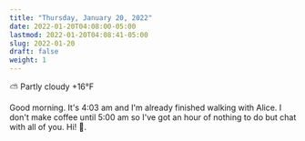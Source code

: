 ```yaml
---
title: "Thursday, January 20, 2022"
date: 2022-01-20T04:08:00-05:00
lastmod: 2022-01-20T04:08:41-05:00
slug: 2022-01-20
draft: false
weight: 1
---
```


⛅️  Partly cloudy +16°F

Good morning. It's 4:03 am and I'm already finished walking with Alice. I don't make coffee until 5:00 am so I've got an hour of nothing to do but chat with all of you. Hi! 👋.

[//]: # "Exported with love from a post written in Org mode"
[//]: # "- https://github.com/kaushalmodi/ox-hugo"
